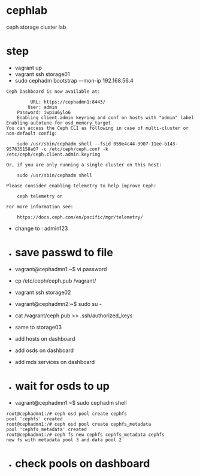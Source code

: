# cephlab
ceph storage cluster lab

# step
- vagrant up
- vagrant ssh storage01
- sudo cephadm bootstrap --mon-ip 192.168.56.4
```log
Ceph Dashboard is now available at:

	     URL: https://cephadmn1:8443/
	    User: admin
	Password: iwpiu6ylo6
    Enabling client.admin keyring and conf on hosts with "admin" label
Enabling autotune for osd_memory_target
You can access the Ceph CLI as following in case of multi-cluster or non-default config:

	sudo /usr/sbin/cephadm shell --fsid 059e4c44-3907-11ee-b143-957635158a07 -c /etc/ceph/ceph.conf -k /etc/ceph/ceph.client.admin.keyring

Or, if you are only running a single cluster on this host:

	sudo /usr/sbin/cephadm shell

Please consider enabling telemetry to help improve Ceph:

	ceph telemetry on

For more information see:

	https://docs.ceph.com/en/pacific/mgr/telemetry/

```
- change to : admin123
- # save passwd to file
- vagrant@cephadmn1:~$ vi password

- cp /etc/ceph/ceph.pub /vagrant/
- vagrant ssh storage02
- vagrant@cephadmn2:~$ sudo su -
- cat /vagrant/ceph.pub >> .ssh/authorized_keys
- same to storage03

- add hosts on dashboard
- add osds on dashboard
- add mds services on dashboard
- # wait for osds to up
- vagrant@cephadmn1:~$ sudo cephadm shell
```
root@cephadmn1:/# ceph osd pool create cephfs
pool 'cephfs' created
root@cephadmn1:/# ceph osd pool create cephfs_metadata
pool 'cephfs_metadata' created
root@cephadmn1:/# ceph fs new cephfs cephfs_metadata cephfs
new fs with metadata pool 3 and data pool 2
```
- # check pools on dashboard